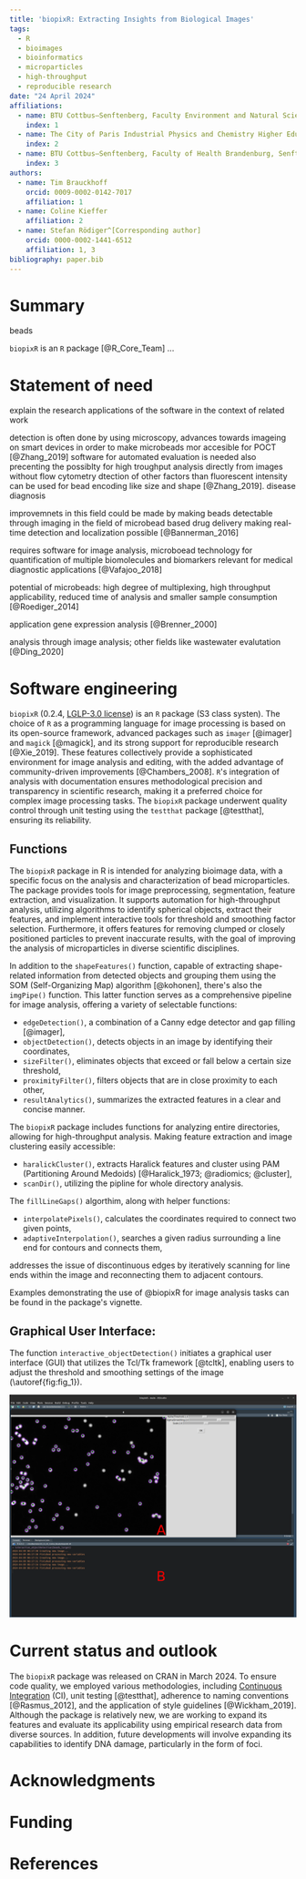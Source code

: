 ```yaml
---
title: 'biopixR: Extracting Insights from Biological Images'
tags:
  - R
  - bioimages
  - bioinformatics
  - microparticles
  - high-throughput
  - reproducible research
date: "24 April 2024"
affiliations:
  - name: BTU Cottbus–Senftenberg, Faculty Environment and Natural Sciences, Senftenberg, Germany
    index: 1
  - name: The City of Paris Industrial Physics and Chemistry Higher Educational Institution, Paris, France
    index: 2
  - name: BTU Cottbus–Senftenberg, Faculty of Health Brandenburg, Senftenberg, Germany
    index: 3
authors:
  - name: Tim Brauckhoff
    orcid: 0009-0002-0142-7017
    affiliation: 1
  - name: Coline Kieffer
    affiliation: 2
  - name: Stefan Rödiger^[Corresponding author]
    orcid: 0000-0002-1441-6512
    affiliation: 1, 3
bibliography: paper.bib
---
```


# Summary

beads 

`biopixR` is an `R` package [@R_Core_Team] ...



# Statement of need

explain the research applications of the software in the context of related work

detection is often done by using microscopy, advances towards imageing on smart devices in order to make microbeads mor accesible for POCT [@Zhang_2019] software for automated evaluation is needed also precenting the possiblty for high troughput analysis directly from images without flow cytometry
dtection of other factors than fluorescent intensity can be used for bead encoding like size and shape [@Zhang_2019]. disease diagnosis

improvemnets in this field could be made by making beads detectable through imaging in the field of microbead based drug delivery making real-time detection and localization possible [@Bannerman_2016]

requires software for image analysis, microboead technology for quantification of multiple biomolecules and biomarkers relevant for medical diagnostic applications [@Vafajoo_2018]

potential of microbeads: high degree of multiplexing, high throughput applicability, reduced time of analysis and smaller sample consumption [@Roediger_2014]

application gene expression analysis [@Brenner_2000]

analysis through image analysis; other fields like wastewater evalutation [@Ding_2020]

# Software engineering

`biopixR` (0.2.4, [LGLP-3.0 license](https://www.gnu.org/licenses/lgpl-3.0.en.html)) is an `R` package (S3 class systen). 
The choice of `R` as a programming language for image processing is based on its open-source framework, advanced packages such as `imager` [@imager] 
and `magick` [@magick], and its strong support for reproducible research [@Xie_2019]. These features collectively provide a sophisticated environment for 
image analysis and editing, with the added advantage of community-driven improvements [@Chambers_2008]. `R`'s integration of analysis with documentation ensures 
methodological precision and transparency in scientific research, making it a preferred choice for complex image processing tasks. The `biopixR` package underwent 
quality control through unit testing using the `testthat` package [@testthat], ensuring its reliability.

## Functions

The `biopixR` package in R is intended for analyzing bioimage data, with a specific focus on the analysis and characterization of bead microparticles. 
The package provides tools for image preprocessing, segmentation, feature extraction, and visualization. It supports automation for high-throughput analysis, 
utilizing algorithms to identify spherical objects, extract their features, and implement interactive tools for threshold and smoothing factor selection. Furthermore, 
it offers features for removing clumped or closely positioned particles to prevent inaccurate results, 
with the goal of improving the analysis of microparticles in diverse scientific disciplines.

In addition to the `shapeFeatures()` function, capable of extracting shape-related information from detected objects and grouping them using the 
SOM (Self-Organizing Map) algorithm [@kohonen], there's also the `imgPipe()` function. This latter function serves as a comprehensive pipeline for image analysis, 
offering a variety of selectable functions:

* `edgeDetection()`, a combination of a Canny edge detector and gap filling [@imager],
* `objectDetection()`, detects objects in an image by identifying their coordinates,
* `sizeFilter()`, eliminates objects that exceed or fall below a certain size threshold,
* `proximityFilter()`, filters objects that are in close proximity to each other,
* `resultAnalytics()`, summarizes the extracted features in a clear and concise manner.

The `biopixR` package includes functions for analyzing entire directories, allowing for high-throughput analysis. 
Making feature extraction and image clustering easily accessible:

* `haralickCluster()`, extracts Haralick features and cluster using PAM (Partitioning Around Medoids) [@Haralick_1973; @radiomics; @cluster],
* `scanDir()`, utilizing the pipline for whole directory analysis.

The `fillLineGaps()` algorthim, along with helper functions:

* `interpolatePixels()`, calculates the coordinates required to connect two given points,
* `adaptiveInterpolation()`, searches a given radius surrounding a line end for contours and connects them,

addresses the issue of discontinuous edges by iteratively scanning for line ends within the image and reconnecting them to adjacent contours.

Examples demonstrating the use of @biopixR for image analysis tasks can be found in the package's vignette.

## Graphical User Interface:

The function `interactive_objectDetection()` initiates a graphical user interface (GUI) that utilizes the Tcl/Tk framework [@tcltk], 
enabling users to adjust the threshold and smoothing settings of the image (\autoref{fig:fig_1}).

![Graphical user interface for interactive parameter selection. A) The function `interactive_objectDetection()` provides a user-friendly interface with sliders to adjust threshold, smoothing, and scale. It highlights object contours in purple and centers in green for easy visualization. In this example the GUI was used in `RStudio` (2023.09.0+463, Linux, Ubuntu 22.04.3 LTS, [@RStudio]). B) The rendering process is displayed on the console, including timestamps and the current state.\label{fig:fig_1}](fig_1.png)

# Current status and outlook

The `biopixR` package was released on CRAN in March 2024. To ensure code quality, we employed various methodologies, including 
[Continuous Integration](https://github.com/Brauckhoff/biopixR/blob/main/.github/workflows/R-CMD-check.yml) (CI), 
unit testing [@testthat], adherence to naming conventions [@Rasmus_2012], and the application of style guidelines [@Wickham_2019]. 
Although the package is relatively new, we are working to expand its features and evaluate its applicability using empirical research data from diverse sources. 
In addition, future developments will involve expanding its capabilities to identify DNA damage, particularly in the form of foci.

# Acknowledgments



# Funding



# References

